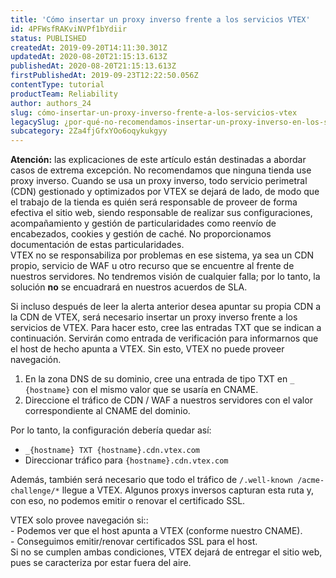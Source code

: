 ```yaml
---
title: 'Cómo insertar un proxy inverso frente a los servicios VTEX'
id: 4PFWsfRAKviNVPf1bYdiir
status: PUBLISHED
createdAt: 2019-09-20T14:11:30.301Z
updatedAt: 2020-08-20T21:15:13.613Z
publishedAt: 2020-08-20T21:15:13.613Z
firstPublishedAt: 2019-09-23T12:22:50.056Z
contentType: tutorial
productTeam: Reliability
author: authors_24
slug: cómo-insertar-un-proxy-inverso-frente-a-los-servicios-vtex
legacySlug: ¿por-qué-no-recomendamos-insertar-un-proxy-inverso-en-los-servicios-vtex?
subcategory: 2Za4fjGfxYOo6oqykukgyy
---
```


<div class="alert alert-danger">
<strong>Atención:</strong> las explicaciones de este artículo están destinadas a abordar casos de extrema excepción. No recomendamos que ninguna tienda use proxy inverso. Cuando se usa un proxy inverso, todo servicio perimetral (CDN) gestionado y optimizados por VTEX se dejará de lado, de modo que el trabajo de la tienda es quién será responsable de proveer de forma efectiva el sitio web, siendo responsable de realizar sus configuraciones, acompañamiento y gestión de particularidades como reenvío de encabezados, cookies y gestión de caché. No proporcionamos documentación de estas particularidades.
  <br>
VTEX no se responsabiliza por problemas en ese sistema, ya sea un CDN propio, servicio de WAF u otro recurso que se encuentre al frente de nuestros servidores. No tendremos visión de cualquier falla; por lo tanto, la solución <strong>no</strong> se encuadrará en nuestros acuerdos de SLA.
</div>

Si incluso después de leer la alerta anterior desea apuntar su propia CDN a la CDN de VTEX, será necesario insertar un proxy inverso frente a los servicios de VTEX. Para hacer esto, cree las entradas TXT que se indican a continuación. Servirán como entrada de verificación para informarnos que el host de hecho apunta a VTEX. Sin esto, VTEX no puede proveer navegación.

1. En la zona DNS de su dominio, cree una entrada de tipo TXT en `_ {hostname}` con el mismo valor que se usaría en CNAME.
2. Direccione el tráfico de CDN / WAF a nuestros servidores con el valor correspondiente al CNAME del dominio.

Por lo tanto, la configuración debería quedar así:

- `_{hostname} TXT {hostname}.cdn.vtex.com`
- Direccionar tráfico para `{hostname}.cdn.vtex.com`

Además, también será necesario que todo el tráfico de `/.well-known /acme-challenge/*` llegue a VTEX. Algunos proxys inversos capturan esta ruta y, con eso, no podemos emitir o renovar el certificado SSL.

<div class="alert alert-warning">
VTEX solo provee navegación si::<br>
- Podemos ver que el host apunta a VTEX (conforme nuestro CNAME).<br>
- Conseguimos emitir/renovar certificados SSL para el host.<br>
Si no se cumplen ambas condiciones, VTEX dejará de entregar el sitio web, pues se caracteriza por estar fuera del aire.
</div>


